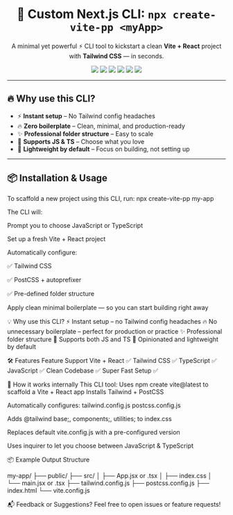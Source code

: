 <h1 align="center">🚀 Custom Next.js CLI: <code>npx create-vite-pp &lt;myApp&gt;</code></h1>

<p align="center">A minimal yet powerful ⚡ CLI tool to kickstart a clean <b>Vite + React</b> project with <b>Tailwind CSS</b> — in seconds.</p>

<p align="center">
  <img src="https://img.shields.io/badge/Powered%20By-Vite%20%2B%20React-blue?style=flat-square&logo=vite" />
  <img src="https://img.shields.io/badge/Tailwind-CSS-38b2ac?style=flat-square&logo=tailwind-css" />
  <img src="https://img.shields.io/badge/TypeScript%2FJavaScript-optional-blueviolet?style=flat-square&logo=typescript" />
  <img src="https://img.shields.io/badge/PostCSS-configured-cc6699?style=flat-square&logo=postcss" />
  <img src="https://img.shields.io/badge/Autoprefixer-enabled-ff6d00?style=flat-square&logo=css3" />
  <img src="https://img.shields.io/badge/Node.js-required-339933?style=flat-square&logo=nodedotjs" />
</p>


---

## 🔥 Why use this CLI?

- ⚡ **Instant setup** – No Tailwind config headaches
- 🔥 **Zero boilerplate** – Clean, minimal, and production-ready
- ✨ **Professional folder structure** – Easy to scale
- 🔄 **Supports JS & TS** – Choose what you love
- 🧼 **Lightweight by default** – Focus on building, not setting up

---

## 📦 Installation & Usage

To scaffold a new project using this CLI, run:
npx create-vite-pp my-app



The CLI will:

Prompt you to choose JavaScript or TypeScript

Set up a fresh Vite + React project

Automatically configure:

✅ Tailwind CSS

✅ PostCSS + autoprefixer

✅ Pre-defined folder structure

Apply clean minimal boilerplate — so you can start building right away

💡 Why use this CLI?
⚡ Instant setup – no Tailwind config headaches
🔥 No unnecessary boilerplate – perfect for production or practice
✨ Professional folder structure
🔄 Supports both JS and TS
🧼 Opinionated and lightweight by default

🛠️ Features
Feature	Support
Vite + React	✅
Tailwind CSS	✅
TypeScript	✅
JavaScript	✅
Clean Codebase	✅
Super Fast Setup	✅


🤖 How it works internally
This CLI tool:
Uses npm create vite@latest to scaffold a Vite + React app
Installs Tailwind + PostCSS

Automatically configures:
tailwind.config.js
postcss.config.js

Adds @tailwind base;, components;, utilities; to index.css

Replaces default vite.config.js with a pre-configured version

Uses inquirer to let you choose between JavaScript & TypeScript

📦 Example Output Structure
<detail><summary>
my-app/
├── public/
├── src/
│   ├── App.jsx or .tsx
│   ├── index.css
│   └── main.jsx or .tsx
├── tailwind.config.js
├── postcss.config.js
├── index.html
└── vite.config.js
</summary></detail>

📬 Feedback or Suggestions?
Feel free to open issues or feature requests!
